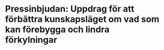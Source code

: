 # Pressinbjudan: Uppdrag för att förbättra kunskapsläget om vad som kan förebygga och lindra förkylningar
